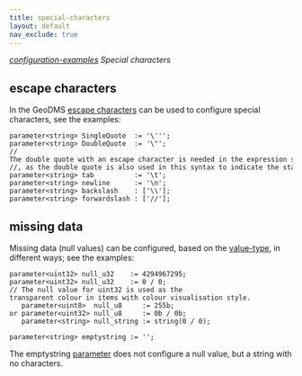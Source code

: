 ```yaml
---
title: special-characters
layout: default
nav_exclude: true
---
```

*[configuration-examples](configuration-examples) Special characters*

## escape characters

In the GeoDMS [escape characters](https://en.wikipedia.org/wiki/Escape_character) can be used to configure special characters, see the examples:

```
parameter<string> SingleQuote  := '\''';
parameter<string> DoubleQuote  := '\"'; 
//  The double quote with an escape character is needed in the expression syntax with expr = ".."
//, as the double quote is also used in this syntax to indicate the start and end of the expression.
parameter<string> tab          := '\t';
parameter<string> newline      := '\n';
parameter<string> backslash    : ['\\'];
parameter<string> forwardslash : ['//'];
```

## missing data

Missing data (null values) can be configured, based on the [value-type](value-type), in different ways; see the examples:

```
parameter<uint32> null_u32    := 4294967295;
parameter<uint32> null_u32    := 0 / 0;
// The null value for uint32 is used as the transparent colour in items with colour visualisation style.
   parameter<uint8>  null_u8     := 255b;
or parameter<uint32> null_u8     := 0b / 0b;
   parameter<string> null_string := string(0 / 0);

parameter<string> emptystring := '';
```

The emptystring [parameter](parameter) does not configure a null value, but a string with no characters.